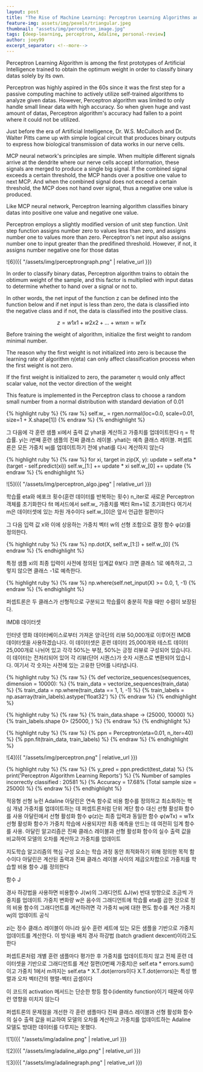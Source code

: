```yaml
---
layout: post
title: "The Rise of Machine Learning: Perceptron Learning Algorithms and its Fallacies"
feature-img: assets/img/pexels/triangular.jpeg
thumbnail: "assets/img/perceptron_image.jpg"
tags: [deep-learning, perceptron, Adaline, personal-review]
author: joey99
excerpt_separator: <!--more-->
---
```



<p> Perceptron Learning Algorithm is among the first prototypes of Artificial Intelligence trained to obtain the optimum weight in order to classify binary datas solely by its own. </p>
<p> Perceptron was highly aspired in the 60s since it was the first step for a passive computing machine to actively utilize self-trained algorithms to analyze given datas. However, Perceptron algorithm was limited to only handle small linear data with high accuracy. So when given huge and vast amount of datas, Perceptron algorithm's accuracy had fallen to a point where it could not be utilized. </p>  

<!--more-->

<p> Just before the era of Artificial Intelligence, Dr. W.S. McCulloch and Dr. Walter Pitts came up with simple logical circuit that produces binary outputs to express how biological transmission of data works in our nerve cells.</p>
<p> MCP neural network's principles are simple. When multiple different signals arrive at the dendrite where our nerve cells accept information, these signals are merged to produce a single big signal. If the combined signal exceeds a certain threshold, the MCP hands over a positive one value to next MCP. And when the combined signal does not exceed a certain threshold, the MCP does not hand over signal, thus a negative one value is produced. </p>

<p> Like MCP neural network, Perceptron learning algorithm classifies binary datas into positive one value and negative one value.</p>
<p> Perceptron employs a slightly modified version of unit step function. Unit step function assigns number zero to values less than zero, and assigns number one to values more than zero. Perceptron's net input also assigns number one to input greater than the predifined threshold. However, if not, it assigns number negative one for those datas </p>

![6]({{ "/assets/img/perceptrongraph.png" | relative_url }})

<p> In order to classify binary datas, Perceptron algorithm trains to obtain the obtimum weight of the sample, and this factor is multiplied with input datas to determine whether to hand over a signal or not to. </p>
<p> In other words, the net input of the function z can be defined into the function below and if net input is less than zero, the data is classified into the negative class and if not, the data is classified into the positive class.</p>

$$ z = w1x1 + w2x2 +...+ wnxn = wTx $$

<p> Before training the weight of algorithm, initialize the first weight to random minimal number. </p>
<p> The reason why the first weight is not initialized into zero is because the learning rate of algorithm η(eta) can only affect classification process when the first weight is not zero. </p>
<p> If the first weight is initialized to zero, the parameter η would only affect scalar value, not the vector direction of the weight </p>
<p> This feature is implemented in the Perceptron class to choose a random small number from a normal distribution with standard deviation of 0.01 </p>

{% highlight ruby %}
{% raw %}
self.w_ = rgen.normal(loc=0.0, scale=0.01, size=1 + X.shape[1])
{% endraw %}
{% endhighlight %}


그 다음에 각 훈련 샘플 xi에서 출력 값 yhat을 계산하고 가중치를 업데이트한다
η = 학습률. yi는 i번째 훈련 샘플의 진짜 클래스 레이블. yhati는 예측 클래스 레이블.
퍼셉트론은 모든 가중치 wj를 업데이트하기 전에 yhati를 다시 계산하지 않는다

{% highlight ruby %}
{% raw %}
for xi, target in zip(X, y):
update = self.eta * (target - self.predict(xi))
self.w_[1:] += update * xi
self.w_[0] += update
{% endraw %}
{% endhighlight %}

![5]({{ "/assets/img/perceptron_algo.jpeg" | relative_url }})

학습률 eta와 에포크 횟수(훈련 데이터를 반복하는 횟수) n_iter로 새로운 Perceptron 객체를 초기화한다
fit 메서드에서 self.w_ 가중치를 벡터 Rm+1로 초기화한다
여기서 m은 데이터셋에 있는 차원 개수이다
self.w_[0]은 앞서 언급한 절편이다

그 다음 입력 값 x와 이에 상응하는 가중치 벡터 w의 선형 조합으로 결정 함수 φ(z)를 정의한다.

{% highlight ruby %}
{% raw %}
np.dot(X, self.w_[1:]) + self.w_[0]
{% endraw %}
{% endhighlight %}

특정 샘플 xi의 최종 입력이 사전에 정의된 임계값 θ보다 크면 클래스 1로 예측하고, 그렇지 않으면 클래스 -1로 예측한다.

{% highlight ruby %}
{% raw %}
np.where(self.net_input(X) >= 0.0, 1, -1)
{% endraw %}
{% endhighlight %}
 
 
퍼셉트론은 두 클래스가 선형적으로 구분되고 학습률이 충분히 작을 때만 수렴이 보장된다.

IMDB 데이터셋

인터넷 영화 데이터베이스로부터 가져온 양극단의 리뷰 50,000개로 이루어진 IMDB 데이터셋을 사용하겠습니다. 이 데이터셋은 훈련 데이터 25,000개와 테스트 데이터 25,000개로 나뉘어 있고 각각 50%는 부정, 50%는 긍정 리뷰로 구성되어 있습니다.
이 데이터는 전처리되어 있어 각 리뷰(단어 시퀀스)가 숫자 시퀀스로 변환되어 있습니다. 여기서 각 숫자는 사전에 있는 고유한 단어를 나타냅니다.

{% highlight ruby %}
{% raw %}
{% def vectorize_sequences(sequences, dimension = 10000): %}
{% train_data = vectorize_sequences(train_data) %}
{% train_data = np.where(train_data == 1, 1, -1) %}
{% train_labels = np.asarray(train_labels).astype('float32') %}
{% endraw %}
{% endhighlight %}

{% highlight ruby %}
{% raw %}
{% train_data.shape -> (25000, 10000) %}
{% train_labels.shape 0> (25000, ) %}
{% endraw %}
{% endhighlight %}

{% highlight ruby %}
{% raw %}
{% ppn = Perceptron(eta=0.01, n_iter=40) %}
{% ppn.fit(train_data, train_labels) %}
{% endraw %}
{% endhighlight %}

![4]({{ "/assets/img/perceptron.png" | relative_url }})

{% highlight ruby %}
{% raw %}
{% y_pred = ppn.predict(test_data) %}
{% print('Perceptron Algorithm Learning Reports') %}
{% Number of samples incorrectly classified : 20581 %}
{% Accuracy = 17.68% (Total sample size = 25000) %}
{% endraw %}
{% endhighlight %}

적응형 선형 뉴런 Adaline
아달린은 연속 함수로 비용 함수를 정의하고 최소화하는 핵심 개념
가중치를 업데이트하는 데 퍼셉트론처럼 단위 계단 함수 대신 선형 활성화 함수를 사용
아달린에서 선형 활성화 함수 φ(z)는 최종 입력과 동일한 함수
φ(wTx) = wTx
선형 활성화 함수가 가중치 학습에 사용되지만 최종 예측을 만드는 데 여전히 임계 함수를 사용. 
아달린 알고리즘은 진짜 클래스 레이블과 선형 활성화 함수의 실수 출력 값을 비교하여 모델의 오차를 계산하고 가중치를 업데이트

지도학습 알고리즘의 핵심 구성 요소는 학습 과정 동안 최적화하기 위해 정의한 목적 함수이다
아달린은 계산된 출력과 진짜 클래스 레이블 사이의 제곱오차합으로 가중치를 학습할 비용 함수 J를 정의한다

함수 J

경사 하강법을 사용하면 비용함수 J(w)의 그래디언트 ΔJ(w) 반대 방향으로 조금씩 가중치를 업데이트
가중치 변화량 w은 음수의 그래디언트에 학습률 eta를 곱한 것으로 정의
비용 함수의 그래디언트를 계산하려면 각 가중치 wj에 대한 편도 함수를 계산
가중치 wj의 업데이트 공식
 
zi는 정수 클래스 레이블이 아니라 실수
훈련 세트에 있는 모든 샘플을 기반으로 가중치 업데이트를 계산한다. 이 방식을 배치 경사 하강법 (batch gradient dexcent)이라고도 한다
 
 
퍼셉트론처럼 개별 훈련 샘플마다 평가한 후 가중치를 업데이트하지 않고 전체 훈련 데이터셋을 기반으로 그래디언트를 계산
절편(0번째 가중치)은 self.eta * errors.sum()이고 가중치 1에서 m까지는 self.eta * X.T.dot(errors이다
X.T.dot(errors)는 특성 행렬과 오차 벡터간의 행렬-벡터 곱셈이다
 
이 코드의 activation 메서드는 단순한 항등 함수(identity function)이기 때문에 아무런 영향을 미치지 않는다

퍼셉트론의 문제점을 개선한 각 훈련 샘플마다 진짜 클래스 레이블과 선형 활성화 함수의 실수 출력 값을 비교하여 모델의 오차를 계산하고 가중치를 업데이트하는 Adaline 모델도 방대한 데이터를 다루지는 못했다.

![1]({{ "/assets/img/adaline.png" | relative_url }})
 
![2]({{ "/assets/img/adaline_algo.png" | relative_url }})
 
![3]({{ "/assets/img/adalinegraph.png" | relative_url }})
 

 
 
 
 
 
 
 
 
 
 
